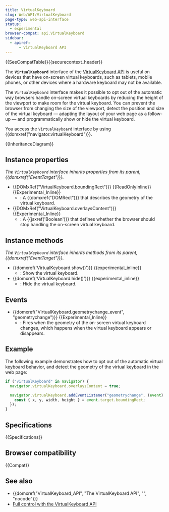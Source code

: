 ```yaml
---
title: VirtualKeyboard
slug: Web/API/VirtualKeyboard
page-type: web-api-interface
status:
  - experimental
browser-compat: api.VirtualKeyboard
sidebar:
  - apiref:
      - VirtualKeyboard API
---
```


{{SeeCompatTable}}{{securecontext_header}}

The **`VirtualKeyboard`** interface of the [VirtualKeyboard API](/en-US/docs/Web/API/VirtualKeyboard_API) is useful on devices that have on-screen virtual keyboards, such as tablets, mobile phones, or other devices where a hardware keyboard may not be available.

The `VirtualKeyboard` interface makes it possible to opt out of the automatic way browsers handle on-screen virtual keyboards by reducing the height of the viewport to make room for the virtual keyboard. You can prevent the browser from changing the size of the viewport, detect the position and size of the virtual keyboard — adapting the layout of your web page as a follow-up — and programmatically show or hide the virtual keyboard.

You access the `VirtualKeyboard` interface by using {{domxref("navigator.virtualKeyboard")}}.

{{InheritanceDiagram}}

## Instance properties

_The `VirtualKeyboard` interface inherits properties from its parent, {{domxref("EventTarget")}}._

- {{DOMxRef("VirtualKeyboard.boundingRect")}} {{ReadOnlyInline}} {{Experimental_Inline}}
  - : A {{domxref("DOMRect")}} that describes the geometry of the virtual keyboard.
- {{DOMxRef("VirtualKeyboard.overlaysContent")}} {{Experimental_Inline}}
  - : A {{jsxref('Boolean')}} that defines whether the browser should stop handling the on-screen virtual keyboard.

## Instance methods

_The `VirtualKeyboard` interface inherits methods from its parent, {{domxref("EventTarget")}}._

- {{domxref('VirtualKeyboard.show()')}} {{experimental_inline}}
  - : Show the virtual keyboard.
- {{domxref('VirtualKeyboard.hide()')}} {{experimental_inline}}
  - : Hide the virtual keyboard.

## Events

- {{domxref("VirtualKeyboard.geometrychange_event", "geometrychange")}} {{Experimental_Inline}}
  - : Fires when the geometry of the on-screen virtual keyboard changes, which happens when the virtual keyboard appears or disappears.

## Example

The following example demonstrates how to opt out of the automatic virtual keyboard behavior, and detect the geometry of the virtual keyboard in the web page:

```js
if ("virtualKeyboard" in navigator) {
  navigator.virtualKeyboard.overlaysContent = true;

  navigator.virtualKeyboard.addEventListener("geometrychange", (event) => {
    const { x, y, width, height } = event.target.boundingRect;
  });
}
```

## Specifications

{{Specifications}}

## Browser compatibility

{{Compat}}

## See also

- {{domxref("VirtualKeyboard_API", "The VirtualKeyboard API", "", "nocode")}}
- [Full control with the VirtualKeyboard API](https://developer.chrome.com/docs/web-platform/virtual-keyboard/)
